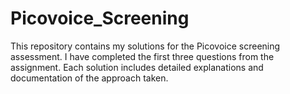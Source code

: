 # Picovoice_Screening

This repository contains my solutions for the Picovoice screening assessment. I have completed the first three questions from the assignment. Each solution includes detailed explanations and documentation of the approach taken.
